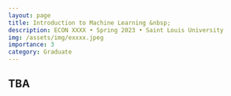 ```yaml
---
layout: page
title: Introduction to Machine Learning &nbsp;
description: ECON XXXX • Spring 2023 • Saint Louis University
img: /assets/img/exxxx.jpeg
importance: 3
category: Graduate
---
```


<div class="publications">
  <h2 class="topic">TBA</h2>
</div>
